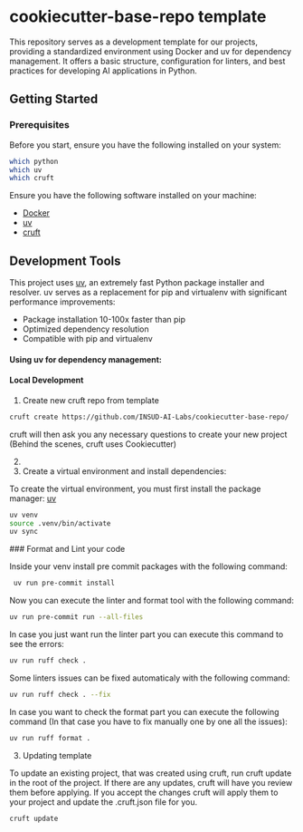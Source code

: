 #  cookiecutter-base-repo template

This repository serves as a development template for our projects, providing a standardized environment using Docker and uv for dependency management. It offers a basic structure, configuration for linters, and best practices for developing AI applications in Python.

## Getting Started

### Prerequisites

Before you start, ensure you have the following installed on your system:

```bash
which python
which uv
which cruft
```

Ensure you have the following software installed on your machine:
- [Docker](https://docs.docker.com/get-docker/)
- [uv](https://docs.astral.sh/uv/getting-started/installation/)
- [cruft](https://cruft.github.io/cruft/)

## Development Tools

This project uses [uv](https://docs.astral.sh/uv/), an extremely fast Python package installer and resolver. uv serves as a replacement for pip and virtualenv with significant performance improvements:

- Package installation 10-100x faster than pip
- Optimized dependency resolution
- Compatible with pip and virtualenv

#### Using uv for dependency management:

#### Local Development

1. Create new cruft repo from template

```bash
cruft create https://github.com/INSUD-AI-Labs/cookiecutter-base-repo/
```

cruft will then ask you any necessary questions to create your new project (Behind the scenes, cruft uses Cookiecutter)

2. 
2. Create a virtual environment and install dependencies:

To create the virtual environment, you must first install the package manager: [uv](https://docs.astral.sh/uv/getting-started/installation/)

```bash
uv venv
source .venv/bin/activate
uv sync
```

### Format and Lint your code

Inside your venv install pre commit packages with the following command:

```bash
 uv run pre-commit install
```

 Now you can execute the linter and format tool with the following command:
```bash
uv run pre-commit run --all-files
```

In case you just want run the linter part you can execute this command to see the errors:

```bash
uv run ruff check .
```

Some linters issues can be fixed automaticaly with the following command:

```bash
uv run ruff check . --fix
```

In case you want to check the format part you can execute the following command (In that case you have to fix manually one by one all the issues):

```bash
uv run ruff format .
```

3. Updating template

To update an existing project, that was created using cruft, run cruft update in the root of the project.
If there are any updates, cruft will have you review them before applying. If you accept the changes cruft will apply them to your project and update the .cruft.json file for you. 

```bash
cruft update
```
